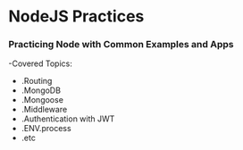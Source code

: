 # NodeJS Practices

### Practicing Node with Common Examples and Apps

-Covered Topics:
  - .Routing
  - .MongoDB
  - .Mongoose
  - .Middleware
  - .Authentication with JWT
  - .ENV.process
  - .etc
